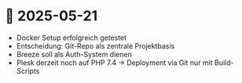 # 📅 2025-05-21

- Docker Setup erfolgreich getestet
- Entscheidung: Git-Repo als zentrale Projektbasis
- Breeze soll als Auth-System dienen
- Plesk derzeit noch auf PHP 7.4 → Deployment via Git nur mit Build-Scripts

